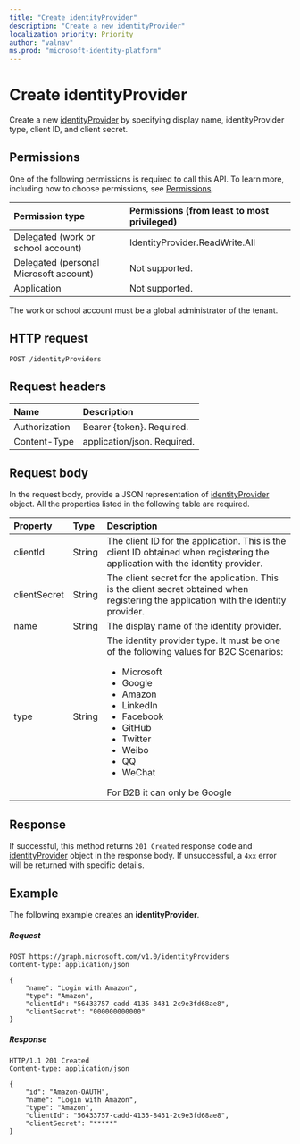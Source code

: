 ```yaml
---
title: "Create identityProvider"
description: "Create a new identityProvider"
localization_priority: Priority
author: "valnav"
ms.prod: "microsoft-identity-platform"
---
```


# Create identityProvider

Create a new [identityProvider](../resources/identityprovider.md) by specifying display name, identityProvider type, client ID, and client secret.

## Permissions

One of the following permissions is required to call this API. To learn more, including how to choose permissions, see [Permissions](/graph/permissions-reference).

|Permission type      | Permissions (from least to most privileged)              |
|:--------------------|:---------------------------------------------------------|
|Delegated (work or school account)|IdentityProvider.ReadWrite.All|
|Delegated (personal Microsoft account)| Not supported.|
|Application|Not supported.|

The work or school account must be a global administrator of the tenant.

## HTTP request

<!-- { "blockType": "ignored" } -->
```http
POST /identityProviders
```

## Request headers

|Name|Description|
|:---------------|:----------|
|Authorization|Bearer {token}. Required.|
|Content-Type|application/json. Required.|

## Request body

In the request body, provide a JSON representation of [identityProvider](../resources/identityProvider.md) object. All the properties listed in the following table are required.

|Property|Type|Description|
|:---------------|:--------|:----------|
|clientId|String|The client ID for the application. This is the client ID obtained when registering the application with the identity provider.|
|clientSecret|String|The client secret for the application. This is the client secret obtained when registering the application with the identity provider.|
|name|String|The display name of the identity provider.|
|type|String|The identity provider type. It must be one of the following values for B2C Scenarios: <ul><li/>Microsoft<li/>Google<li/>Amazon<li/>LinkedIn<li/>Facebook<li/>GitHub<li/>Twitter<li/>Weibo<li/>QQ<li/>WeChat</ul>For B2B it can only be Google|

## Response

If successful, this method returns `201 Created` response code and [identityProvider](../resources/identityProvider.md) object in the response body. If unsuccessful, a `4xx` error will be returned with specific details.

## Example

The following example creates an **identityProvider**.

##### Request

<!-- { "blockType": "ignored" } -->
```http
POST https://graph.microsoft.com/v1.0/identityProviders
Content-type: application/json

{
    "name": "Login with Amazon",
    "type": "Amazon",
    "clientId": "56433757-cadd-4135-8431-2c9e3fd68ae8",
    "clientSecret": "000000000000"
}
```

##### Response

<!-- { "blockType": "ignored" } -->
```http
HTTP/1.1 201 Created
Content-type: application/json

{
    "id": "Amazon-OAUTH",
    "name": "Login with Amazon",
    "type": "Amazon",
    "clientId": "56433757-cadd-4135-8431-2c9e3fd68ae8",
    "clientSecret": "*****"
}
```
<!-- uuid: 8fcb5dbc-d5aa-4681-8e31-b001d5168d79
2015-10-25 14:57:30 UTC -->
<!-- {
  "type": "#page.annotation",
  "description": "Create identityProvider",
  "keywords": "",
  "section": "documentation",
  "tocPath": ""
}-->


